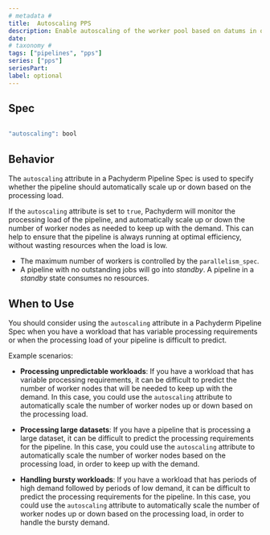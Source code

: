 ```yaml
---
# metadata # 
title:  Autoscaling PPS
description: Enable autoscaling of the worker pool based on datums in queue. 
date: 
# taxonomy #
tags: ["pipelines", "pps"]
series: ["pps"]
seriesPart:
label: optional
---
```


## Spec 

```s

"autoscaling": bool

```

## Behavior

The `autoscaling` attribute in a Pachyderm Pipeline Spec is used to specify whether the pipeline should automatically scale up or down based on the processing load.

If the `autoscaling` attribute is set to `true`, Pachyderm will monitor the processing load of the pipeline, and automatically scale up or down the number of worker nodes as needed to keep up with the demand. This can help to ensure that the pipeline is always running at optimal efficiency, without wasting resources when the load is low.

- The maximum number of workers is controlled by the `parallelism_spec`.
- A pipeline with no outstanding jobs will go into *standby*. A pipeline in a *standby* state consumes no resources. 

## When to Use 

You should consider using the `autoscaling` attribute in a Pachyderm Pipeline Spec when you have a workload that has variable processing requirements or when the processing load of your pipeline is difficult to predict.

Example scenarios:

- **Processing unpredictable workloads**: If you have a workload that has variable processing requirements, it can be difficult to predict the number of worker nodes that will be needed to keep up with the demand. In this case, you could use the `autoscaling` attribute to automatically scale the number of worker nodes up or down based on the processing load.

- **Processing large datasets**: If you have a pipeline that is processing a large dataset, it can be difficult to predict the processing requirements for the pipeline. In this case, you could use the `autoscaling` attribute to automatically scale the number of worker nodes based on the processing load, in order to keep up with the demand.

- **Handling bursty workloads**: If you have a workload that has periods of high demand followed by periods of low demand, it can be difficult to predict the processing requirements for the pipeline. In this case, you could use the `autoscaling` attribute to automatically scale the number of worker nodes up or down based on the processing load, in order to handle the bursty demand.
